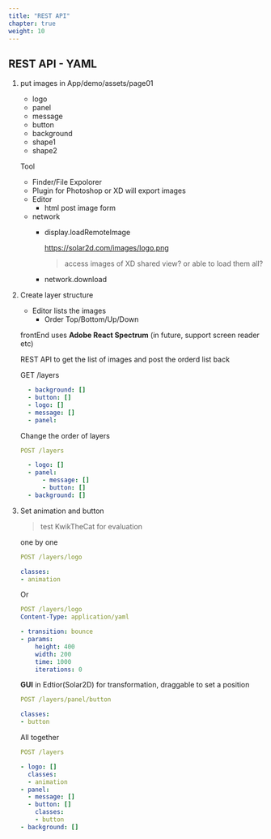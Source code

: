 ```yaml
---
title: "REST API"
chapter: true
weight: 10
---
```


## REST API - YAML

1. put images in App/demo/assets/page01

	- logo
	- panel
	- message
	- button
	- background
	- shape1
	- shape2

	Tool
	- Finder/File Expolorer
	- Plugin for Photoshop or XD will export images
	- Editor
		- html post image form
    - network
      - display.loadRemoteImage

        https://solar2d.com/images/logo.png

        > access images of XD shared view? or able to load them all?

      - network.download

1. Create layer structure

	- Editor lists the images
		- Order Top/Bottom/Up/Down

    frontEnd uses **Adobe React Spectrum** (in future, support screen reader etc)

	  REST API to get the list of images and post the orderd list back

    GET /layers

    ```yaml
      - background: []
      - button: []
      - logo: []
      - message: []
      - panel:
    ```

    Change the order of layers

    ```yaml
    POST /layers

      - logo: []
      - panel:
          - message: []
          - button: []
      - background: []
    ```

2. Set animation and button

    > test KwikTheCat for evaluation

    one by one

    ```yaml
    POST /layers/logo

    classes:
    - animation
    ```

    Or

      ```yaml
      POST /layers/logo
      Content-Type: application/yaml

      - transition: bounce
      - params:
          height: 400
          width: 200
          time: 1000
          iterations: 0
      ```

    **GUI** in Edtior(Solar2D) for transformation, draggable to set a position

    ```yaml
    POST /layers/panel/button

    classes:
    - button
    ```


    All together

    ```yaml
    POST /layers

    - logo: []
      classes:
      - animation
    - panel:
      - message: []
      - button: []
        classes:
        - button
    - background: []
    ```

